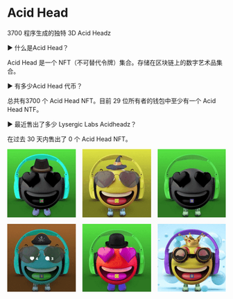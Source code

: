 # Acid Head

3700 程序生成的独特 3D Acid Headz



▶ 什么是Acid Head？

Acid Head 是一个 NFT（不可替代令牌）集合。存储在区块链上的数字艺术品集合。



▶ 有多少Acid Head 代币？

总共有3700 个 Acid Head NFT。目前 29 位所有者的钱包中至少有一个 Acid Head NTF。



▶ 最近售出了多少 Lysergic Labs Acidheadz？

在过去 30 天内售出了 0 个 Acid Head NFT。

![NFT](45546_new.PNG)
